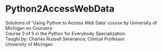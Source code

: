 # Python2AccessWebData
Solutions of 'Using Python to Access Web Data' course by University of Michigan on Coursera <br/>
Course 3 of 5 in the Python for Everybody Specialization. <br/>
Taught by:  Charles Russell Severance, Clinical Professor. <br/>
University of Michigan 

